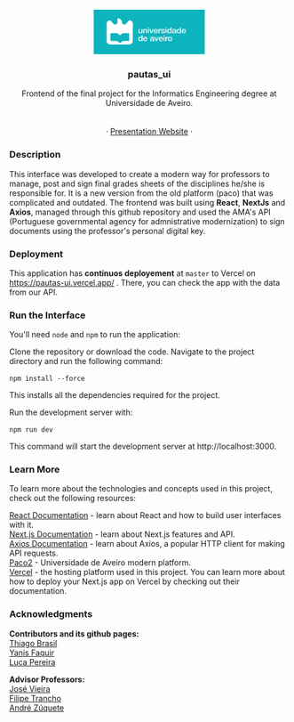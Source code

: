 <!-- PROJECT LOGO -->
<br />
<div align="center">
    <a>
    <img src="public/paco2_ua.png" alt="Logo" width="200" height="80">
    </a>

  <h3 align="center">pautas_ui</h3>

  <p align="center">
    Frontend of the final project for the Informatics Engineering degree at Universidade de Aveiro.
    <br />
    <br />
    <br />
    ·
    <a href="https://groupthree.azurewebsites.net/">Presentation Website</a>
    ·
  </p>
</div>


### Description
This interface was developed to create a modern way for professors to manage, post and sign final grades sheets of the disciplines he/she is responsible for. It is a new version from the old platform (paco) that was complicated and outdated. The frontend was built using **React**, **NextJs** and **Axios**, managed through this github repository and used the AMA's API (Portuguese governmental agency for admnistrative modernization) to sign documents using the professor's personal digital key.  



### Deployment
This application has **continuos deployement** at `master` to Vercel on https://pautas-ui.vercel.app/ .
There, you can check the app with the data from our API. 

### Run the Interface
You'll need `node` and `npm` to run the application:


Clone the repository or download the code.
Navigate to the project directory and run the following command:

```
npm install --force
```
This installs all the dependencies required for the project.

Run the development server with:
```
npm run dev
``` 
This command will start the development server at http://localhost:3000.



### Learn More
To learn more about the technologies and concepts used in this project, check out the following resources:

[React Documentation](https://reactjs.org/docs/getting-started.html) - learn about React and how to build user interfaces with it.  
[Next.js Documentation](https://nextjs.org/docs) - learn about Next.js features and API.  
[Axios Documentation](https://axios-http.com/docs/intro) - learn about Axios, a popular HTTP client for making API requests.  
[Paco2](https://paco2.ua.pt/) - Universidade de Aveiro modern platform.  
[Vercel](https://vercel.com/) - the hosting platform used in this project. You can learn more about how to deploy your Next.js app on Vercel by checking out their documentation.  


### Acknowledgments
**Contributors and its github pages:**  
[Thiago Brasil](https://github.com/thisbra)  
[Yanis Faquir](https://github.com/yanisfaquir)  
[Luca Pereira](https://github.com/LucaKnowsStuff)  


**Advisor Professors:**  
[José Vieira](https://www.ua.pt/pt/p/10311461)  
[Filipe Trancho](https://www.ua.pt/pt/p/10316739)  
[André Zúquete](https://www.ua.pt/pt/p/10320078)  
